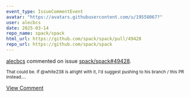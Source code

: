 ```yaml
---
event_type: IssueCommentEvent
avatar: "https://avatars.githubusercontent.com/u/19558067?"
user: alecbcs
date: 2025-03-14
repo_name: spack/spack
html_url: https://github.com/spack/spack/pull/49428
repo_url: https://github.com/spack/spack
---
```


<a href='https://github.com/alecbcs' target='_blank'>alecbcs</a> commented on issue <a href='https://github.com/spack/spack/pull/49428' target='_blank'>spack/spack#49428</a>.

<small>That could be. If @white238 is alright with it, I'd suggest pushing to his branch / this PR instead....</small>

<a href='https://github.com/spack/spack/pull/49428' target='_blank'>View Comment</a>